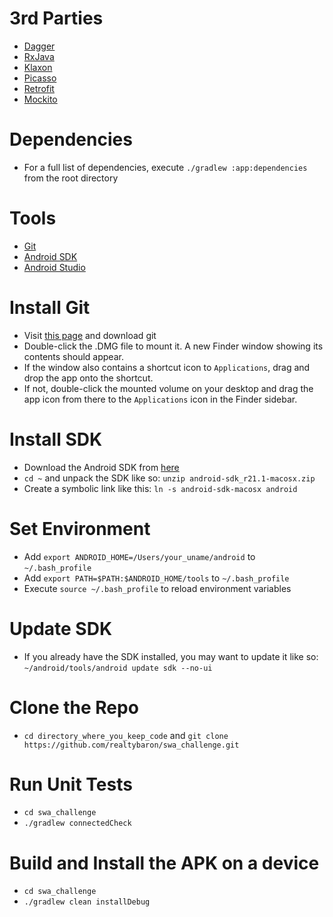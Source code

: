 # 3rd Parties
* [Dagger](https://google.github.io/dagger/)
* [RxJava](https://github.com/ReactiveX/RxJava)
* [Klaxon](https://github.com/cbeust/klaxon)
* [Picasso](https://square.github.io/picasso/)
* [Retrofit](https://square.github.io/retrofit/)
* [Mockito](https://site.mockito.org/)

# Dependencies
* For a full list of dependencies, execute ```./gradlew :app:dependencies``` from the root directory

# Tools
* [Git](http://git-scm.com/downloads)
* [Android SDK](http://developer.android.com/sdk/installing/index.html)
* [Android Studio](http://developer.android.com/sdk/installing/index.html?pkg=studio)

# Install Git
* Visit [this page](http://git-scm.com/download/mac) and download git
* Double-click the .DMG file to mount it.  A new Finder window showing its contents should appear.
* If the window also contains a shortcut icon to `Applications`, drag and drop the app onto the shortcut.
* If not, double-click the mounted volume on your desktop and drag the app icon from there to the `Applications` icon in the Finder sidebar.

# Install SDK
* Download the Android SDK from [here](http://developer.android.com/sdk/installing/index.html?pkg=tools)
* ```cd ~``` and unpack the SDK like so: ```unzip android-sdk_r21.1-macosx.zip```
* Create a symbolic link like this: ```ln -s android-sdk-macosx android```

# Set Environment
* Add ```export ANDROID_HOME=/Users/your_uname/android``` to ```~/.bash_profile```
* Add ```export PATH=$PATH:$ANDROID_HOME/tools``` to ```~/.bash_profile```
* Execute ```source ~/.bash_profile``` to reload environment variables

# Update SDK
* If you already have the SDK installed, you may want to update it like so: ```~/android/tools/android update sdk --no-ui```

# Clone the Repo
* ```cd directory_where_you_keep_code``` and ```git clone https://github.com/realtybaron/swa_challenge.git```

# Run Unit Tests
* ```cd swa_challenge```
* ```./gradlew connectedCheck```

# Build and Install the APK on a device
* ```cd swa_challenge```
* ```./gradlew clean installDebug```